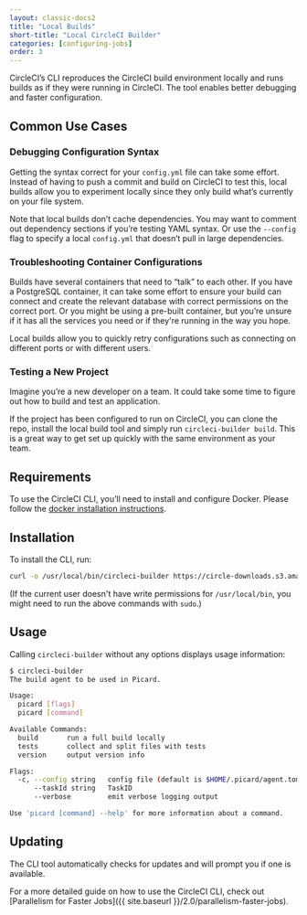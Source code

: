 ```yaml
---
layout: classic-docs2
title: "Local Builds"
short-title: "Local CircleCI Builder"
categories: [configuring-jobs]
order: 3
---
```


CircleCI’s CLI reproduces the CircleCI build environment locally and runs builds as if they were running in CircleCI. The tool enables better debugging and faster configuration.

## Common Use Cases

### Debugging Configuration Syntax

Getting the syntax correct for your `config.yml` file can take some effort. Instead of having to push a commit and build on CircleCI to test this, local builds allow you to experiment locally since they only build what’s currently on your file system.

Note that local builds don’t cache dependencies. You may want to comment out dependency sections if you’re testing YAML syntax. Or use the `--config` flag to specify a local `config.yml` that doesn’t pull in large dependencies.

### Troubleshooting Container Configurations

Builds have several containers that need to “talk” to each other. If you have a PostgreSQL container, it can take some effort to ensure your build can connect and create the relevant database with correct permissions on the correct port. Or you might be using a pre-built container, but you’re unsure if it has all the services you need or if they're running in the way you hope.

Local builds allow you to quickly retry configurations such as connecting on different ports or with different users.

### Testing a New Project

Imagine you’re a new developer on a team. It could take some time to figure out how to build and test an application.

If the project has been configured to run on CircleCI, you can clone the repo, install the local build tool and simply run `circleci-builder build`. This is a great way to get set up quickly with the same environment as your team.

## Requirements
To use the CircleCI CLI, you’ll need to install and configure Docker. Please follow the [docker installation instructions](https://docs.docker.com/engine/installation/).

## Installation
To install the CLI, run:

```bash
curl -o /usr/local/bin/circleci-builder https://circle-downloads.s3.amazonaws.com/releases/circleci-builder/circleci-builder-beta && chmod +x /usr/local/bin/circleci-builder
```

(If the current user doesn't have write permissions for `/usr/local/bin`, you might need to run the above commands with `sudo`.)

## Usage
Calling `circleci-builder` without any options displays usage information:

```bash
$ circleci-builder
The build agent to be used in Picard.

Usage:
  picard [flags]
  picard [command]

Available Commands:
  build       run a full build locally
  tests       collect and split files with tests
  version     output version info

Flags:
  -c, --config string   config file (default is $HOME/.picard/agent.toml)
      --taskId string   TaskID
      --verbose         emit verbose logging output

Use 'picard [command] --help' for more information about a command.
```

## Updating
The CLI tool automatically checks for updates and will prompt you if one is available.

For a more detailed guide on how to use the CircleCI CLI, check out [Parallelism for Faster Jobs]({{ site.baseurl }}/2.0/parallelism-faster-jobs).
